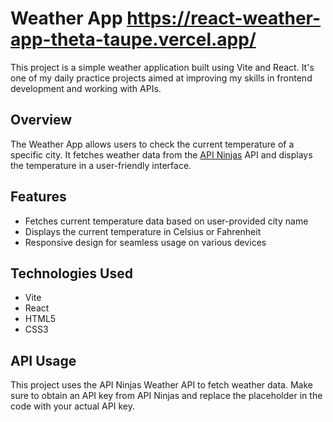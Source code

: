 # Weather App https://react-weather-app-theta-taupe.vercel.app/

This project is a simple weather application built using Vite and React. It's one of my daily practice projects aimed at improving my skills in frontend development and working with APIs.

## Overview

The Weather App allows users to check the current temperature of a specific city. It fetches weather data from the [API Ninjas](https://api-ninjas.com/api/weather) API and displays the temperature in a user-friendly interface.

## Features

- Fetches current temperature data based on user-provided city name
- Displays the current temperature in Celsius or Fahrenheit
- Responsive design for seamless usage on various devices

## Technologies Used

- Vite
- React
- HTML5
- CSS3

## API Usage
This project uses the API Ninjas Weather API to fetch weather data. Make sure to obtain an API key from API Ninjas and replace the placeholder in the code with your actual API key.
